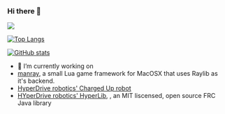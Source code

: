 ### Hi there 👋


![](https://komarev.com/ghpvc/?username=devmanso&color=dc143c)

[![Top Langs](https://github-readme-stats.vercel.app/api/top-langs/?username=devmanso&langs_count=25&exclude_repo=DVD-Screensaver,Base-SDL2-Project)](https://github.com/anuraghazra/github-readme-stats)

[![GitHub stats](https://github-readme-stats.vercel.app/api?username=devmanso)](https://github.com/anuraghazra/github-readme-stats)

- 🔭 I’m currently working on 
- [manray](https://github.com/devmanso/manray), a small Lua game framework for MacOSX that uses Raylib as it's backend.
- [HyperDrive robotics' Charged Up robot](https://github.com/Team6593/ChargedUp2023)
- [HYperDrive robotics' HyperLib](https://github.com/Team6593/HyperLib), , an MIT liscensed, open source FRC Java library

